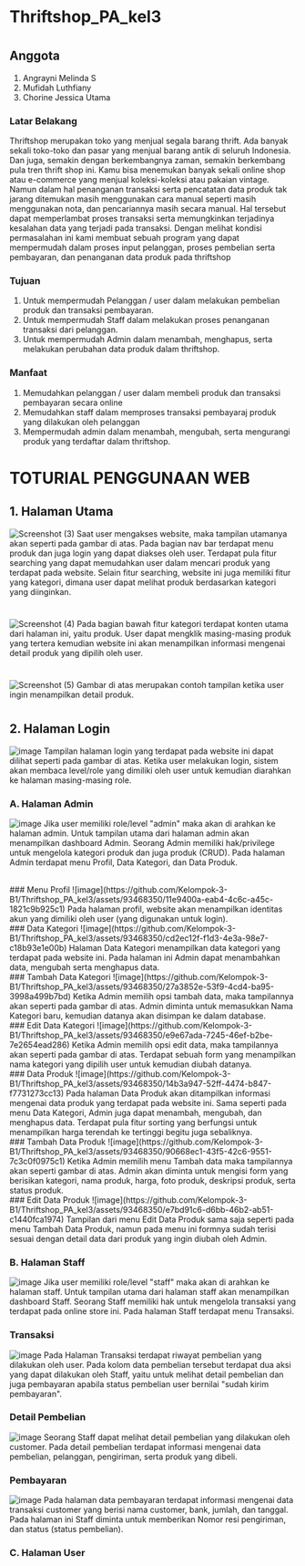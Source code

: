 # Thriftshop_PA_kel3
#
## Anggota
1. Angrayni Melinda S
2. Mufidah Luthfiany
3. Chorine Jessica Utama

### Latar Belakang
Thriftshop merupakan toko yang menjual segala barang thrift. Ada banyak sekali toko-toko dan pasar yang menjual barang antik di seluruh Indonesia. Dan juga, semakin dengan berkembangnya zaman, semakin berkembang pula tren thrift shop ini. Kamu bisa menemukan banyak sekali online shop atau e-commerce yang menjual koleksi-koleksi atau pakaian vintage. 
Namun dalam hal penanganan transaksi serta pencatatan data produk tak jarang ditemukan masih menggunakan cara manual seperti masih menggunakan nota, dan pencariannya masih secara manual. Hal tersebut dapat memperlambat proses transaksi serta memungkinkan terjadinya  kesalahan  data  yang  terjadi  pada  transaksi.  Dengan  melihat  kondisi  permasalahan  ini kami  membuat  sebuah   program yang  dapat  mempermudah  dalam  proses  input  pelanggan,  proses  pembelian serta pembayaran, dan penanganan data produk pada thriftshop

### Tujuan
1.	Untuk mempermudah Pelanggan / user  dalam melakukan pembelian produk dan transaksi pembayaran.
2.	Untuk mempermudah Staff  dalam melakukan proses penanganan transaksi dari pelanggan.
3.	Untuk mempermudah Admin  dalam menambah, menghapus, serta melakukan perubahan data produk dalam thriftshop.

### Manfaat
1.	Memudahkan pelanggan / user dalam membeli produk dan transaksi pembayaran secara online
2.	Memudahkan staff dalam memproses transaksi pembayaraj produk yang dilakukan oleh pelanggan
3.	Mempermudah admin dalam menambah, mengubah, serta mengurangi produk yang terdaftar dalam thriftshop.

#
# TOTURIAL PENGGUNAAN WEB
## 1.	Halaman Utama
![Screenshot (3)](https://github.com/Chorine88/Posttest2_Web/assets/120235513/456e3f32-350b-40be-9712-e026fcaa36cd)
Saat user mengakses website, maka tampilan utamanya akan seperti pada gambar di atas. Pada bagian nav bar terdapat menu produk dan juga login yang dapat diakses oleh user. Terdapat pula fitur searching yang dapat memudahkan user dalam mencari produk yang terdapat pada website. Selain fitur searching, website ini juga memiliki fitur yang kategori, dimana user dapat melihat produk berdasarkan kategori yang diinginkan.<br>
#
![Screenshot (4)](https://github.com/Chorine88/Posttest2_Web/assets/120235513/49054d03-a0b4-4094-a5d3-d50913cb2fd9)
Pada bagian bawah fitur kategori terdapat konten utama dari halaman ini, yaitu produk. User dapat mengklik masing-masing produk yang tertera kemudian website ini akan menampilkan informasi mengenai detail produk yang dipilih oleh user.
#
![Screenshot (5)](https://github.com/Chorine88/Posttest2_Web/assets/120235513/15ae29e6-b11f-45fd-8b91-c62e34df50fb)
Gambar di atas merupakan contoh tampilan ketika user ingin menampilkan detail produk.
#


## 2.	Halaman Login
![image](https://github.com/Kelompok-3-B1/Thriftshop_PA_kel3/assets/93468350/834d51fc-cad8-480b-b37c-fa34bf81106e)
Tampilan halaman login yang terdapat pada website ini dapat dilihat seperti pada gambar di atas. Ketika user melakukan login, sistem akan membaca level/role yang dimiliki oleh user untuk kemudian diarahkan ke halaman masing-masing role.

### A.	Halaman Admin
![image](https://github.com/Kelompok-3-B1/Thriftshop_PA_kel3/assets/93468350/acec0f7b-7dd0-4ebd-9e53-a8ebf47e6cf7)
Jika user memiliki role/level "admin" maka akan di arahkan ke halaman admin. Untuk tampilan utama dari halaman admin akan menampilkan dashboard Admin. Seorang Admin memiliki hak/privilege untuk mengelola kategori produk dan juga produk (CRUD). Pada halaman Admin terdapat menu Profil, Data Kategori, dan Data Produk.

<br>
### Menu Profil
![image](https://github.com/Kelompok-3-B1/Thriftshop_PA_kel3/assets/93468350/11e9400a-eab4-4c6c-a45c-1821c9b925c1)
Pada halaman profil, website akan menampilkan identitas akun yang dimiliki oleh user (yang digunakan untuk login).
<br>
### Data Kategori
![image](https://github.com/Kelompok-3-B1/Thriftshop_PA_kel3/assets/93468350/cd2ec12f-f1d3-4e3a-98e7-c18b93e1e00b)
Halaman Data Kategori menampilkan data kategori yang terdapat pada website ini. Pada halaman ini Admin dapat menambahkan data, mengubah serta menghapus data.
<br>
### Tambah Data Kategori
![image](https://github.com/Kelompok-3-B1/Thriftshop_PA_kel3/assets/93468350/27a3852e-53f9-4cd4-ba95-3998a499b7bd)
Ketika Admin memilih opsi tambah data, maka tampilannya akan seperti pada gambar di atas. Admin diminta untuk memasukkan Nama Kategori baru, kemudian datanya akan disimpan ke dalam database.
<br>
### Edit Data Kategori
![image](https://github.com/Kelompok-3-B1/Thriftshop_PA_kel3/assets/93468350/e9e67ada-7245-46ef-b2be-7e2654ead286)
Ketika Admin memilih opsi edit data, maka tampilannya akan seperti pada gambar di atas. Terdapat sebuah form yang menampilkan nama kategori yang dipilih user untuk kemudian diubah datanya.
<br>
### Data Produk
![image](https://github.com/Kelompok-3-B1/Thriftshop_PA_kel3/assets/93468350/14b3a947-52ff-4474-b847-f7731273cc13)
Pada halaman Data Produk akan ditampilkan informasi mengenai data produk yang terdapat pada website ini. Sama seperti pada menu Data Kategori, Admin juga dapat menambah, mengubah, dan menghapus data. Terdapat pula fitur sorting yang berfungsi untuk menampilkan harga terendah ke tertinggi begitu juga sebaliknya.
<br>
### Tambah Data Produk
![image](https://github.com/Kelompok-3-B1/Thriftshop_PA_kel3/assets/93468350/90668ec1-43f5-42c6-9551-7c3c0f0975c1)
Ketika Admin memilih menu Tambah data maka tampilannya akan seperti gambar di atas. Admin akan diminta untuk mengisi form yang berisikan kategori, nama produk, harga, foto produk, deskripsi produk, serta status produk.
<br>
### Edit Data Produk
![image](https://github.com/Kelompok-3-B1/Thriftshop_PA_kel3/assets/93468350/e7bd91c6-d6bb-46b2-ab51-c1440fca1974)
Tampilan dari menu Edit Data Produk sama saja seperti pada menu Tambah Data Produk, namun pada menu ini formnya sudah terisi sesuai dengan detail data dari produk yang ingin diubah oleh Admin.
<br>

### B.	Halaman Staff
![image](https://github.com/Kelompok-3-B1/Thriftshop_PA_kel3/assets/93468350/5495aa24-a16b-4efe-9eee-e33511ad6a8c)
Jika user memiliki role/level "staff" maka akan di arahkan ke halaman staff. Untuk tampilan utama dari halaman staff akan menampilkan dashboard Staff. Seorang Staff memiliki hak untuk mengelola transaksi yang terdapat pada online store ini. Pada halaman Staff terdapat menu Transaksi.
<br>
### Transaksi
![image](https://github.com/Kelompok-3-B1/Thriftshop_PA_kel3/assets/93468350/1abb1c6f-c070-4227-ad4f-1774b41d4d0a)
Pada Halaman Transaksi terdapat riwayat pembelian yang dilakukan oleh user. Pada kolom data pembelian tersebut terdapat dua aksi yang dapat dilakukan oleh Staff, yaitu untuk melihat detail pembelian dan juga pembayaran apabila status pembelian user bernilai "sudah kirim pembayaran".
<br>
### Detail Pembelian
![image](https://github.com/Kelompok-3-B1/Thriftshop_PA_kel3/assets/93468350/e8e975cb-eed8-47f2-927b-86f0caa4fa63)
Seorang Staff dapat melihat detail pembelian yang dilakukan oleh customer. Pada detail pembelian terdapat informasi mengenai data pembelian, pelanggan, pengiriman, serta produk yang dibeli.
### Pembayaran
![image](https://github.com/Kelompok-3-B1/Thriftshop_PA_kel3/assets/93468350/8c4fcc45-18a1-4588-b281-7dbc534999c3)
Pada halaman data pembayaran terdapat informasi mengenai data transaksi customer yang berisi nama customer, bank, jumlah, dan tanggal. Pada halaman ini Staff diminta untuk memberikan Nomor resi pengiriman, dan status (status pembelian).



### C.	Halaman User
